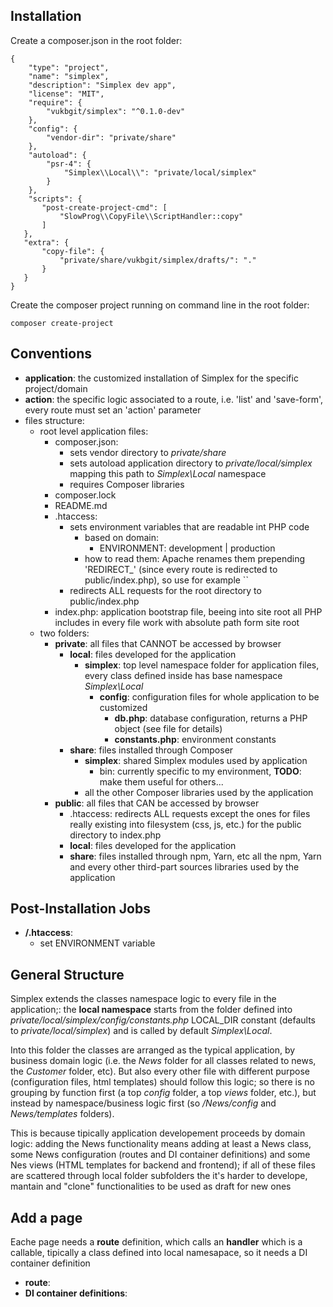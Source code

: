## Installation ##

Create a composer.json in the root folder:

    {
        "type": "project",
        "name": "simplex",
        "description": "Simplex dev app",
        "license": "MIT",
        "require": {
            "vukbgit/simplex": "^0.1.0-dev"
        },
        "config": {
            "vendor-dir": "private/share"
        },
        "autoload": {
            "psr-4": {
                "Simplex\\Local\\": "private/local/simplex"
            }
        },
        "scripts": {
           "post-create-project-cmd": [
               "SlowProg\\CopyFile\\ScriptHandler::copy"
           ]
       },
       "extra": {
           "copy-file": {
               "private/share/vukbgit/simplex/drafts/": "."
           }
       }
    }

Create the composer project running on command line in the root folder:

    composer create-project

## Conventions ##

* __application__: the customized installation of Simplex for the specific project/domain
* __action__: the specific logic associated to a route, i.e. 'list' and 'save-form', every route must set an 'action' parameter
* files structure:
    * root level application files:
        * composer.json:
            * sets vendor directory to _private/share_
            * sets autoload application directory to _private/local/simplex_ mapping this path to _Simplex\Local_ namespace
            * requires Composer libraries
        * composer.lock
        * README.md
        * .htaccess:
            * sets environment variables that are readable int PHP code
                * based on domain:
                    * ENVIRONMENT: development | production
                * how to read them: Apache renames them prepending 'REDIRECT_' (since every route is redirected to public/index.php), so use for example ``
            * redirects ALL requests for the root directory to public/index.php
        * index.php: application bootstrap file, beeing into site root all PHP includes in every file work with absolute path form site root
    * two folders:
        * __private__: all files that CANNOT be accessed by browser
            * __local__: files developed for the application
                * __simplex__: top level namespace folder for application files, every class defined inside has base namespace _Simplex\Local_
                    * __config__: configuration files for whole application to be customized
                        * __db.php__: database configuration, returns a PHP object (see file for details)
                        * __constants.php__: environment constants
            * __share__: files installed through Composer
                * __simplex__: shared Simplex modules used by application
                    * bin: currently specific to my environment, __TODO__: make them useful for others...
                * all the other Composer libraries used by the application
        * __public__: all files that CAN be accessed by browser
            * .htaccess: redirects ALL requests except the ones for files really existing into filesystem (css, js, etc.) for the public directory to index.php
            * __local__: files developed for the application
            * __share__: files installed through npm, Yarn, etc
                all the npm, Yarn and every other third-part sources libraries used by the application

## Post-Installation Jobs ##

* __/.htaccess__:
    * set ENVIRONMENT variable

## General Structure ##

Simplex extends the classes namespace logic to every file in the application;: the __local namespace__ starts from the folder defined into _private/local/simplex/config/constants.php_ LOCAL_DIR constant (defaults to _private/local/simplex_) and is called by default _Simplex\Local_.

Into this folder the classes are arranged as the typical application, by business domain logic (i.e. the _News_ folder for all classes related to news, the _Customer_ folder, etc). But also every other file with different purpose (configuration files, html templates) should follow this logic; so there is no grouping by function first (a top _config_ folder, a top _views_ folder, etc.), but instead by namespace/business logic first (so _/News/config_ and _News/templates_ folders).

This is because tipically application developement proceeds by domain logic: adding the News functionality means adding at least a News class, some News configuration (routes and DI container definitions) and some Nes views (HTML templates for backend and frontend); if all of these files are scattered through local folder subfolders the it's harder to develope,  mantain and "clone" functionalities to be used as draft for new ones

## Add a page ##

Eache page needs a __route__ definition, which calls an __handler__ which is a callable, tipically a class defined into local namesapace, so it needs a DI container definition

* __route__:
* __DI container definitions__:
